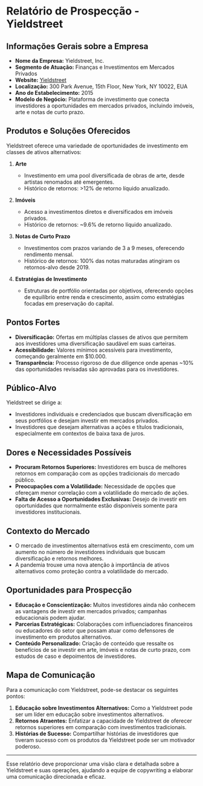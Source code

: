 # Relatório de Prospecção - Yieldstreet

## Informações Gerais sobre a Empresa
- **Nome da Empresa:** Yieldstreet, Inc.
- **Segmento de Atuação:** Finanças e Investimentos em Mercados Privados
- **Website:** [Yieldstreet](http://www.yieldstreet.com/)
- **Localização:** 300 Park Avenue, 15th Floor, New York, NY 10022, EUA
- **Ano de Estabelecimento:** 2015
- **Modelo de Negócio:** Plataforma de investimento que conecta investidores a oportunidades em mercados privados, incluindo imóveis, arte e notas de curto prazo.

## Produtos e Soluções Oferecidos
Yieldstreet oferece uma variedade de oportunidades de investimento em classes de ativos alternativos:

1. **Arte**
   - Investimento em uma pool diversificada de obras de arte, desde artistas renomados até emergentes.
   - Histórico de retornos: >12% de retorno líquido anualizado.

2. **Imóveis**
   - Acesso a investimentos diretos e diversificados em imóveis privados.
   - Histórico de retornos: ~9.6% de retorno líquido anualizado.

3. **Notas de Curto Prazo**
   - Investimentos com prazos variando de 3 a 9 meses, oferecendo rendimento mensal.
   - Histórico de retornos: 100% das notas maturadas atingiram os retornos-alvo desde 2019.

4. **Estratégias de Investimento**
   - Estruturas de portfólio orientadas por objetivos, oferecendo opções de equilíbrio entre renda e crescimento, assim como estratégias focadas em preservação do capital.

## Pontos Fortes
- **Diversificação:** Ofertas em múltiplas classes de ativos que permitem aos investidores uma diversificação saudável em suas carteiras.
- **Acessibilidade:** Valores mínimos acessíveis para investimento, começando geralmente em $10.000.
- **Transparência:** Processo rigoroso de due diligence onde apenas ~10% das oportunidades revisadas são aprovadas para os investidores.

## Público-Alvo
Yieldstreet se dirige a:
- Investidores individuais e credenciados que buscam diversificação em seus portfólios e desejam investir em mercados privados.
- Investidores que desejam alternativas a ações e títulos tradicionais, especialmente em contextos de baixa taxa de juros.

## Dores e Necessidades Possíveis
- **Procuram Retornos Superiores:** Investidores em busca de melhores retornos em comparação com as opções tradicionais do mercado público.
- **Preocupações com a Volatilidade:** Necessidade de opções que ofereçam menor correlação com a volatilidade do mercado de ações.
- **Falta de Acesso a Oportunidades Exclusivas:** Desejo de investir em oportunidades que normalmente estão disponíveis somente para investidores institucionais.

## Contexto do Mercado
- O mercado de investimentos alternativos está em crescimento, com um aumento no número de investidores individuais que buscam diversificação e retornos melhores.
- A pandemia trouxe uma nova atenção à importância de ativos alternativos como proteção contra a volatilidade do mercado.

## Oportunidades para Prospecção
- **Educação e Conscientização:** Muitos investidores ainda não conhecem as vantagens de investir em mercados privados; campanhas educacionais podem ajudar.
- **Parcerias Estratégicas:** Colaborações com influenciadores financeiros ou educadores do setor que possam atuar como defensores de investimento em produtos alternativos.
- **Conteúdo Personalizado:** Criação de conteúdo que ressalte os benefícios de se investir em arte, imóveis e notas de curto prazo, com estudos de caso e depoimentos de investidores.

## Mapa de Comunicação
Para a comunicação com Yieldstreet, pode-se destacar os seguintes pontos:
1. **Educação sobre Investimentos Alternativos:** Como a Yieldstreet pode ser um líder em educação sobre investimentos alternativos.
2. **Retornos Atraentes:** Enfatizar a capacidade de Yieldstreet de oferecer retornos superiores em comparação com investimentos tradicionais.
3. **Histórias de Sucesso:** Compartilhar histórias de investidores que tiveram sucesso com os produtos da Yieldstreet pode ser um motivador poderoso.

---

Esse relatório deve proporcionar uma visão clara e detalhada sobre a Yieldstreet e suas operações, ajudando a equipe de copywriting a elaborar uma comunicação direcionada e eficaz.